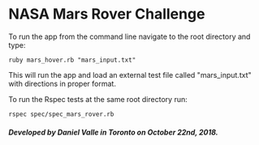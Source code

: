 
<h1>NASA Mars Rover Challenge</h1>

<p>To run the app from the command line navigate to the root directory and type:</p>

`ruby mars_hover.rb "mars_input.txt"`

<p>This will run the app and load an external test file called "mars_input.txt" with directions in proper format.</p>

<p>To run the Rspec tests at the same root directory run: </p>

`rspec spec/spec_mars_rover.rb`

<h5>Developed by Daniel Valle in Toronto on October 22nd, 2018.</h5>
